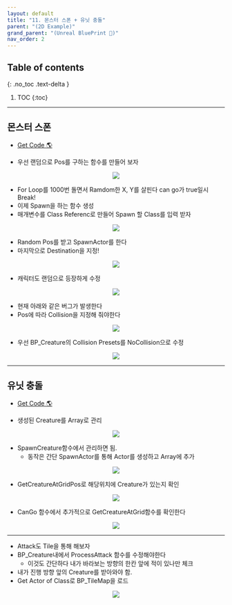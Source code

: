 ```yaml
---
layout: default
title: "11. 몬스터 스폰 + 유닛 충돌"
parent: "(2D Example)"
grand_parent: "(Unreal BluePrint 🌠)"
nav_order: 2
---
```


## Table of contents
{: .no_toc .text-delta }

1. TOC
{:toc}

---

## 몬스터 스폰

* [Get Code 🌎](https://github.com/Arthur880708/Unreal_Blueprint_1/tree/18)

* 우선 랜덤으로 Pos를 구하는 함수를 만들어 보자

<p align="center">
  <img src="https://taehyungs-programming-blog.github.io/blog/assets/images/unreal/bp-2/bp2-11-1.png"/>
</p>

* For Loop를 1000번 돌면서 Ramdom한 X, Y를 살핀다 can go가 true일시 Break!
* 이제 Spawn을 하는 함수 생성
* 매개변수를 Class Referenc로 만들어 Spawn 할 Class를 입력 받자

<p align="center">
  <img src="https://taehyungs-programming-blog.github.io/blog/assets/images/unreal/bp-2/bp2-11-2.png"/>
</p>

* Random Pos를 받고 SpawnActor를 한다 
* 마지막으로 Destination을 지정!

<p align="center">
  <img src="https://taehyungs-programming-blog.github.io/blog/assets/images/unreal/bp-2/bp2-11-3.png"/>
</p>

* 캐릭터도 랜덤으로 등장하게 수정

<p align="center">
  <img src="https://taehyungs-programming-blog.github.io/blog/assets/images/unreal/bp-2/bp2-11-6.png"/>
</p>

* 현재 아래와 같은 버그가 발생한다
* Pos에 따라 Collision을 지정해 줘야한다

<p align="center">
  <img src="https://taehyungs-programming-blog.github.io/blog/assets/images/unreal/bp-2/bp2-11-4.png"/>
</p>

* 우선 BP_Creature의 Collision Presets를 NoCollision으로 수정

<p align="center">
  <img src="https://taehyungs-programming-blog.github.io/blog/assets/images/unreal/bp-2/bp2-11-5.png"/>
</p>

---

## 유닛 충돌

* [Get Code 🌎](https://github.com/Arthur880708/Unreal_Blueprint_1/tree/19)

* 생성된 Creature를 Array로 관리

<p align="center">
  <img src="https://taehyungs-programming-blog.github.io/blog/assets/images/unreal/bp-2/bp2-11-7.png"/>
</p>

* SpawnCreature함수에서 관리하면 됨.
    * 동작은 간단 SpawnActor를 통해 Actor를 생성하고 Array에 추가

<p align="center">
  <img src="https://taehyungs-programming-blog.github.io/blog/assets/images/unreal/bp-2/bp2-11-8.png"/>
</p>

* GetCreatureAtGridPos로 해당위치에 Creature가 있는지 확인

<p align="center">
  <img src="https://taehyungs-programming-blog.github.io/blog/assets/images/unreal/bp-2/bp2-11-9.png"/>
</p>

* CanGo 함수에서 추가적으로 GetCreatureAtGrid함수를 확인한다

<p align="center">
  <img src="https://taehyungs-programming-blog.github.io/blog/assets/images/unreal/bp-2/bp2-11-10.png"/>
</p>

---

* Attack도 Tile을 통해 해보자
* BP_Creature내에서 ProcessAttack 함수를 수정해야한다
    * 이것도 간단하다 내가 바라보는 방향의 한칸 앞에 적이 있나만 체크
* 내가 진행 방향 앞의 Creature를 받아와야 함.
* Get Actor of Class로 BP_TileMap을 로드

<p align="center">
  <img src="https://taehyungs-programming-blog.github.io/blog/assets/images/unreal/bp-2/bp2-11-11.png"/>
</p>

